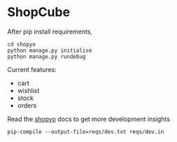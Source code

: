 # ShopCube

After pip install requirements,

```
cd shopyo
python manage.py initialise
python manage.py rundebug
```

Current features:

-  cart
-  wishlist
-  stock
-  orders

Read the [shopyo](https://shopyo.readthedocs.io/en/latest/) docs to get more development insights


```
pip-compile --output-file=reqs/dev.txt reqs/dev.in 
```
